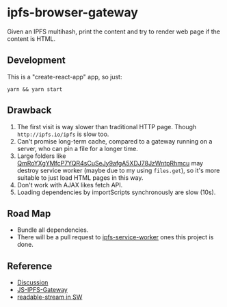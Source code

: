 # ipfs-browser-gateway

Given an IPFS multihash, print the content and try to render web page if the content is HTML.

## Development

This is a "create-react-app" app, so just:

`yarn && yarn start`

## Drawback

1. The first visit is way slower than traditional HTTP page. Though ```http://ipfs.io/ipfs``` is slow too.
1. Can't promise long-term cache, compared to a gateway running on a server, who can pin a file for a longer time.
1. Large folders like [QmRoYXgYMfcP7YQR4sCuSeJy9afgA5XDJ78JzWntpRhmcu](http://ipfs.io/ipfs/QmRoYXgYMfcP7YQR4sCuSeJy9afgA5XDJ78JzWntpRhmcu) may destroy service worker (maybe due to my using ```files.get```), so it's more suitable to just load HTML pages in this way.
1. Don't work with AJAX likes fetch API.
1. Loading dependencies by importScripts synchronously are slow (10s).

## Road Map

- Bundle all dependencies.
- There will be a pull request to [ipfs-service-worker](https://github.com/ipfs/ipfs-service-worker) ones this project is done.

## Reference

- [Discussion](https://github.com/ipfs/ipfs-service-worker/issues/11)
- [JS-IPFS-Gateway](https://github.com/ipfs/js-ipfs/tree/master/src/http/gateway)
- [readable-stream in SW](https://developers.google.com/web/updates/2016/06/sw-readablestreams)
